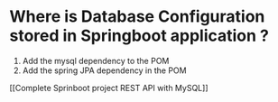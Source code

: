 # Where is Database Configuration stored in Springboot application ?


1. Add the mysql dependency to the POM
2. Add the spring JPA dependency in the POM

[[Complete Sprinboot project REST API with MySQL]]